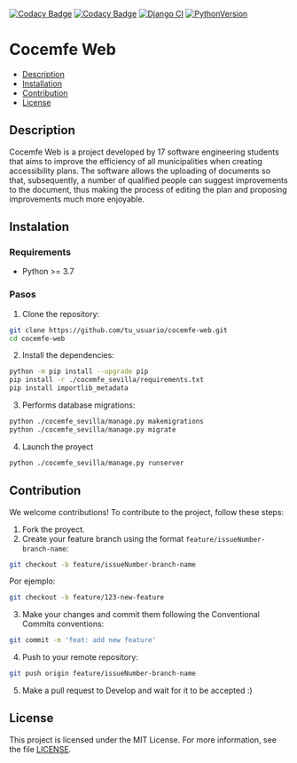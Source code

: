 [![Codacy Badge](https://app.codacy.com/project/badge/Grade/1c512c2c52c8437382e833b12427d8da)](https://app.codacy.com/gh/ISPP-Grupo-10/cocemfe-sevilla/dashboard?utm_source=gh&utm_medium=referral&utm_content=&utm_campaign=Badge_grade) [![Codacy Badge](https://app.codacy.com/project/badge/Coverage/1c512c2c52c8437382e833b12427d8da)](https://app.codacy.com/gh/ISPP-Grupo-10/cocemfe-sevilla/dashboard?utm_source=gh&utm_medium=referral&utm_content=&utm_campaign=Badge_Coverage) [![Django CI](https://github.com/ISPP-Grupo-10/cocemfe-sevilla/actions/workflows/django.yml/badge.svg)](https://github.com/ISPP-Grupo-10/cocemfe-sevilla/actions/workflows/django.yml) [![PythonVersion](https://img.shields.io/badge/Python-3.11-blue.svg?style=flat-square&labelColor=495057)](https://www.python.org/downloads/release/python-311/)




# Cocemfe Web

- [Description](#description)
- [Installation](#installation)
- [Contribution](#contribution)
- [License](#license)
  
## Description
Cocemfe Web is a project developed by 17 software engineering students that aims to improve the efficiency of all municipalities when creating accessibility plans. The software allows the uploading of documents so that, subsequently, a number of qualified people can suggest improvements to the document, thus making the process of editing the plan and proposing improvements much more enjoyable.

## Instalation

### Requirements

- Python >= 3.7

### Pasos

1. Clone the repository:

```bash
git clone https://github.com/tu_usuario/cocemfe-web.git
cd cocemfe-web
```
2. Install the dependencies:

```bash
python -m pip install --upgrade pip
pip install -r ./cocemfe_sevilla/requirements.txt
pip install importlib_metadata
```
3. Performs database migrations:

```bash
python ./cocemfe_sevilla/manage.py makemigrations
python ./cocemfe_sevilla/manage.py migrate
```
4. Launch the proyect

```bash
python ./cocemfe_sevilla/manage.py runserver
```

## Contribution

We welcome contributions! To contribute to the project, follow these steps:
1. Fork the proyect.
2. Create your feature branch using the format `feature/issueNumber-branch-name`:
```bash
git checkout -b feature/issueNumber-branch-name
```
Por ejemplo:
```bash
git checkout -b feature/123-new-feature
```
3. Make your changes and commit them following the Conventional Commits conventions:
```bash
git commit -m 'feat: add new feature'
```
4. Push to your remote repository:
```bash
git push origin feature/issueNumber-branch-name
```
5. Make a pull request to Develop and wait for it to be accepted :)

## License

This project is licensed under the MIT License. For more information, see the file [LICENSE](./LICENSE).

